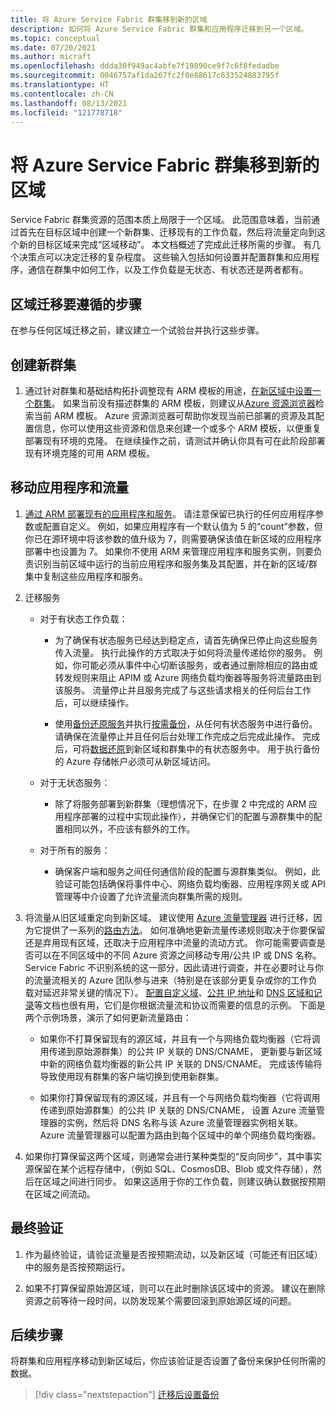 ```yaml
---
title: 将 Azure Service Fabric 群集移到新的区域
description: 如何将 Azure Service Fabric 群集和应用程序迁移到另一个区域。
ms.topic: conceptual
ms.date: 07/20/2021
ms.author: micraft
ms.openlocfilehash: ddda30f949ac4abfe7f19890ce9f7c6f8fedadbe
ms.sourcegitcommit: 0046757af1da267fc2f0e88617c633524883795f
ms.translationtype: HT
ms.contentlocale: zh-CN
ms.lasthandoff: 08/13/2021
ms.locfileid: "121778718"
---
```

# <a name="move-an-azure-service-fabric-cluster-to-a-new-region"></a>将 Azure Service Fabric 群集移到新的区域

Service Fabric 群集资源的范围本质上局限于一个区域。 此范围意味着，当前通过首先在目标区域中创建一个新群集、迁移现有的工作负载，然后将流量定向到这个新的目标区域来完成“区域移动”。 本文档概述了完成此迁移所需的步骤。 有几个决策点可以决定迁移的复杂程度。 这些输入包括如何设置并配置群集和应用程序，通信在群集中如何工作，以及工作负载是无状态、有状态还是两者都有。  


## <a name="steps-to-follow-for-a-region-migration"></a>区域迁移要遵循的步骤

在参与任何区域迁移之前，建议建立一个试验台并执行这些步骤。 

## <a name="create-new-cluster"></a>创建新群集
1. 通过针对群集和基础结构拓扑调整现有 ARM 模板的用途，[在新区域中设置一个群集](./service-fabric-cluster-creation-via-arm.md#use-your-own-custom-template)。 如果当前没有描述群集的 ARM 模板，则建议从[Azure 资源浏览器](https://resources.azure.com/)检索当前 ARM 模板。 Azure 资源浏览器可帮助你发现当前已部署的资源及其配置信息，你可以使用这些资源和信息来创建一个或多个 ARM 模板，以便重复部署现有环境的克隆。 在继续操作之前，请测试并确认你具有可在此阶段部署现有环境克隆的可用 ARM 模板。 

## <a name="move-applications-and-traffic"></a>移动应用程序和流量
1. [通过 ARM 部署现有的应用程序和服务](service-fabric-application-arm-resource.md)。 请注意保留已执行的任何应用程序参数或配置自定义。 例如，如果应用程序有一个默认值为 5 的“count”参数，但你已在源环境中将该参数的值升级为 7，则需要确保该值在新区域的应用程序部署中也设置为 7。 如果你不使用 ARM 来管理应用程序和服务实例，则要负责识别当前区域中运行的当前应用程序和服务集及其配置，并在新的区域/群集中复制这些应用程序和服务。 

2. 迁移服务  
   -  对于有状态工作负载： 
      * <p>为了确保有状态服务已经达到稳定点，请首先确保已停止向这些服务传入流量。 执行此操作的方式取决于如何将流量传递给你的服务。 例如，你可能必须从事件中心切断该服务，或者通过删除相应的路由或转发规则来阻止 APIM 或 Azure 网络负载均衡器等服务将流量路由到该服务。 流量停止并且服务完成了与这些请求相关的任何后台工作后，可以继续操作。 </p>
      
      * 使用[备份还原服务](service-fabric-reliable-services-backup-restore.md)并执行[按需备份](service-fabric-backup-restore-service-ondemand-backup.md)，从任何有状态服务中进行备份。 请确保在流量停止并且任何后台处理工作完成之后完成此操作。 完成后，可将[数据还原](service-fabric-backup-restore-service-trigger-restore.md)到新区域和群集中的有状态服务中。 用于执行备份的 Azure 存储帐户必须可从新区域访问。

   -  对于无状态服务： 
      * <p>除了将服务部署到新群集（理想情况下，在步骤 2 中完成的 ARM 应用程序部署的过程中实现此操作），并确保它们的配置与源群集中的配置相同以外，不应该有额外的工作。</p>

   -  对于所有的服务：  
      * <p>确保客户端和服务之间任何通信阶段的配置与源群集类似。 例如，此验证可能包括确保将事件中心、网络负载均衡器、应用程序网关或 API 管理等中介设置了允许流量流向群集所需的规则。</p>  

3. 将流量从旧区域重定向到新区域。 建议使用 [Azure 流量管理器](../traffic-manager/traffic-manager-overview.md) 进行迁移，因为它提供了一系列的[路由方法](../traffic-manager/traffic-manager-routing-methods.md)。 如何准确地更新流量传递规则取决于你要保留还是弃用现有区域，还取决于应用程序中流量的流动方式。 你可能需要调查是否可以在不同区域中的不同 Azure 资源之间移动专用/公共 IP 或 DNS 名称。 Service Fabric 不识别系统的这一部分，因此请进行调查，并在必要时让与你的流量流相关的 Azure 团队参与进来（特别是在该部分更复杂或你的工作负载对延迟非常关键的情况下）。 [配置自定义域](../api-management/configure-custom-domain.md)、[公共 IP 地址](../virtual-network/public-ip-addresses.md)和 [DNS 区域和记录](../dns/dns-zones-records.md)等文档也很有用，它们是你根据流量流和协议而需要的信息的示例。 下面是两个示例场景，演示了如何更新流量路由：  
   * 如果你不打算保留现有的源区域，并且有一个与网络负载均衡器（它将调用传递到原始源群集）的公共 IP 关联的 DNS/CNAME， 更新要与新区域中新的网络负载均衡器的新公共 IP 关联的 DNS/CNAME。 完成该传输将导致使用现有群集的客户端切换到使用新群集。 
  
   * 如果你打算保留现有的源区域，并且有一个与网络负载均衡器（它将调用传递到原始源群集）的公共 IP 关联的 DNS/CNAME， 设置 Azure 流量管理器的实例，然后将 DNS 名称与该 Azure 流量管理器实例相关联。 Azure 流量管理器可以配置为路由到每个区域中的单个网络负载均衡器。 

4. 如果你打算保留这两个区域，则通常会进行某种类型的“反向同步”，其中事实源保留在某个远程存储中，（例如 SQL、CosmosDB、Blob 或文件存储），然后在区域之间进行同步。 如果这适用于你的工作负载，则建议确认数据按预期在区域之间流动。  

## <a name="final-validation"></a>最终验证
1. 作为最终验证，请验证流量是否按预期流动，以及新区域（可能还有旧区域）中的服务是否按预期运行。 

2. 如果不打算保留原始源区域，则可以在此时删除该区域中的资源。 建议在删除资源之前等待一段时间，以防发现某个需要回滚到原始源区域的问题。  

## <a name="next-steps"></a>后续步骤
将群集和应用程序移动到新区域后，你应该验证是否设置了备份来保护任何所需的数据。

> [!div class="nextstepaction"]
> [迁移后设置备份](service-fabric-backuprestoreservice-quickstart-azurecluster.md)